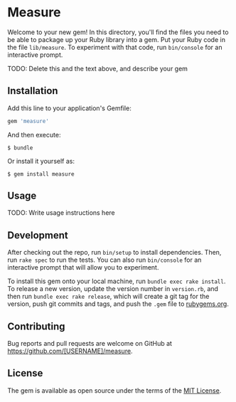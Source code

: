 # Measure

Welcome to your new gem! In this directory, you'll find the files you need to be able to package up your Ruby library into a gem. Put your Ruby code in the file `lib/measure`. To experiment with that code, run `bin/console` for an interactive prompt.

TODO: Delete this and the text above, and describe your gem

## Installation

Add this line to your application's Gemfile:

```ruby
gem 'measure'
```

And then execute:

    $ bundle

Or install it yourself as:

    $ gem install measure

## Usage

TODO: Write usage instructions here

## Development

After checking out the repo, run `bin/setup` to install dependencies. Then, run `rake spec` to run the tests. You can also run `bin/console` for an interactive prompt that will allow you to experiment.

To install this gem onto your local machine, run `bundle exec rake install`. To release a new version, update the version number in `version.rb`, and then run `bundle exec rake release`, which will create a git tag for the version, push git commits and tags, and push the `.gem` file to [rubygems.org](https://rubygems.org).

## Contributing

Bug reports and pull requests are welcome on GitHub at https://github.com/[USERNAME]/measure.

## License

The gem is available as open source under the terms of the [MIT License](https://opensource.org/licenses/MIT).

